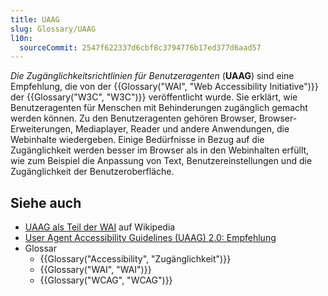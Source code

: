 ```yaml
---
title: UAAG
slug: Glossary/UAAG
l10n:
  sourceCommit: 2547f622337d6cbf8c3794776b17ed377d6aad57
---
```


_Die Zugänglichkeitsrichtlinien für Benutzeragenten_ (**UAAG**) sind eine Empfehlung, die von der {{Glossary("WAI", "Web Accessibility Initiative")}} der {{Glossary("W3C", "W3C")}} veröffentlicht wurde. Sie erklärt, wie Benutzeragenten für Menschen mit Behinderungen zugänglich gemacht werden können. Zu den Benutzeragenten gehören Browser, Browser-Erweiterungen, Mediaplayer, Reader und andere Anwendungen, die Webinhalte wiedergeben. Einige Bedürfnisse in Bezug auf die Zugänglichkeit werden besser im Browser als in den Webinhalten erfüllt, wie zum Beispiel die Anpassung von Text, Benutzereinstellungen und die Zugänglichkeit der Benutzeroberfläche.

## Siehe auch

- [UAAG als Teil der WAI](<https://en.wikipedia.org/wiki/Web_Accessibility_Initiative#User_Agent_Accessibility_Guidelines_(UAAG)>) auf Wikipedia
- [User Agent Accessibility Guidelines (UAAG) 2.0: Empfehlung](https://www.w3.org/TR/UAAG20/)
- Glossar
  - {{Glossary("Accessibility", "Zugänglichkeit")}}
  - {{Glossary("WAI", "WAI")}}
  - {{Glossary("WCAG", "WCAG")}}
